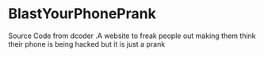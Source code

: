 # BlastYourPhonePrank
Source Code from dcoder .A website to freak people out making them think their phone is being hacked but it is just a prank
